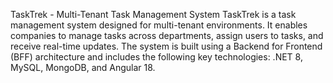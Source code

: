 TaskTrek - Multi-Tenant Task Management System
TaskTrek is a task management system designed for multi-tenant environments. It enables companies to manage tasks across departments, assign users to tasks, and receive real-time updates. The system is built using a Backend for Frontend (BFF) architecture and includes the following key technologies: .NET 8, MySQL, MongoDB, and Angular 18.
